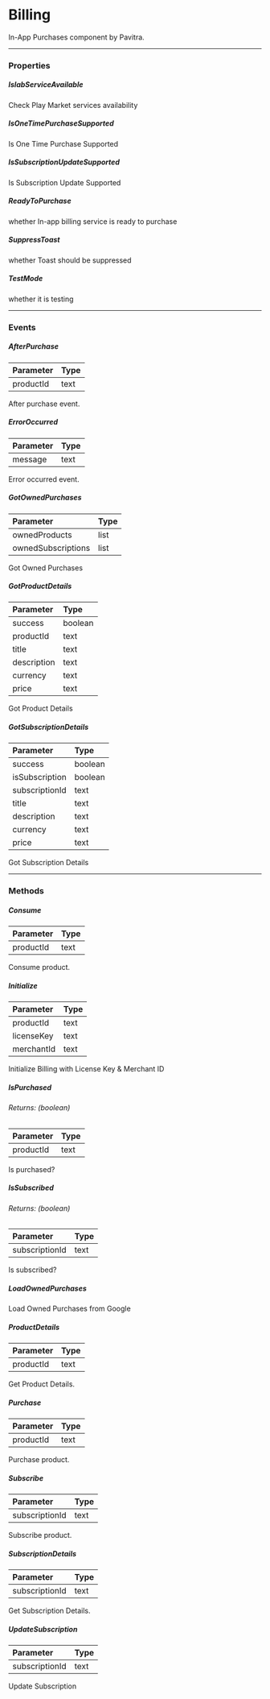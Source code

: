 # Billing

In-App Purchases component by Pavitra.

---

### Properties

##### IsIabServiceAvailable

Check Play Market services availability

##### IsOneTimePurchaseSupported

Is One Time Purchase Supported

##### IsSubscriptionUpdateSupported

Is Subscription Update Supported

##### ReadyToPurchase

whether In-app billing service is ready to purchase

##### SuppressToast

whether Toast should be suppressed

##### TestMode

whether it is testing

---

### Events

##### AfterPurchase

| Parameter | Type |
| :--- | :--- |
| productId | text |

After purchase event.

##### ErrorOccurred

| Parameter | Type |
| :--- | :--- |
| message | text |

Error occurred event.

##### GotOwnedPurchases

| Parameter | Type |
| :--- | :--- |
| ownedProducts | list |
| ownedSubscriptions | list |

Got Owned Purchases

##### GotProductDetails

| Parameter | Type |
| :--- | :--- |
| success | boolean |
| productId | text |
| title | text |
| description | text |
| currency | text |
| price | text |

Got Product Details

##### GotSubscriptionDetails

| Parameter | Type |
| :--- | :--- |
| success | boolean |
| isSubscription | boolean |
| subscriptionId | text |
| title | text |
| description | text |
| currency | text |
| price | text |

Got Subscription Details

---

### Methods

##### Consume

| Parameter | Type |
| :--- | :--- |
| productId | text |

Consume product.

##### Initialize

| Parameter | Type |
| :--- | :--- |
| productId | text |
| licenseKey | text |
| merchantId | text |

Initialize Billing with License Key & Merchant ID

##### IsPurchased

###### Returns: (boolean)

| Parameter | Type |
| :--- | :--- |
| productId | text |

Is purchased?

##### IsSubscribed

###### Returns: (boolean)

| Parameter | Type |
| :--- | :--- |
| subscriptionId | text |

Is subscribed?

##### LoadOwnedPurchases

Load Owned Purchases from Google

##### ProductDetails

| Parameter | Type |
| :--- | :--- |
| productId | text |

Get Product Details.

##### Purchase

| Parameter | Type |
| :--- | :--- |
| productId | text |

Purchase product.

##### Subscribe

| Parameter | Type |
| :--- | :--- |
| subscriptionId | text |

Subscribe product.

##### SubscriptionDetails

| Parameter | Type |
| :--- | :--- |
| subscriptionId | text |

Get Subscription Details.

##### UpdateSubscription

| Parameter | Type |
| :--- | :--- |
| subscriptionId | text |

Update Subscription